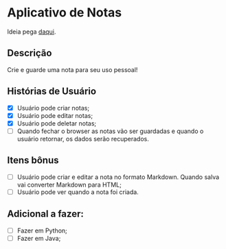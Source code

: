 # Aplicativo de Notas

Ideia pega [daqui](https://github.com/florinpop17/app-ideas).

## Descrição

Crie e guarde uma nota para seu uso pessoal!

## Histórias de Usuário

- [x] Usuário pode criar notas;
- [x] Usuário pode editar notas;
- [x] Usuário pode deletar notas;
- [ ] Quando fechar o browser as notas vão ser guardadas e quando o usuário retornar, os dados serão recuperados.

## Itens bônus

- [ ] Usuário pode criar e editar a nota no formato Markdown. Quando salva vai converter Markdown para HTML;
- [ ] Usuário pode ver quando a nota foi criada.

## Adicional a fazer:
- [ ] Fazer em Python;
- [ ] Fazer em Java;
